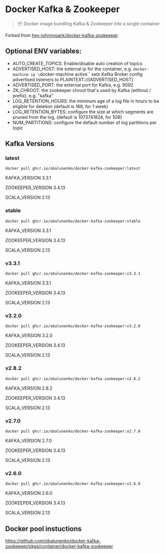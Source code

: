 # Docker Kafka & Zookeeper

> 📦 Docker image bundling Kafka & Zookeeper into a single container

Forked from [hey-johnnypark/docker-kafka-zookeeper](https://github.com/hey-johnnypark/docker-kafka-zookeeper).

## Optional ENV variables:
 * AUTO_CREATE_TOPICS: Enable/disable auto creation of topics
 * ADVERTISED_HOST: the external ip for the container, e.g. `docker-machine ip \`docker-machine active\`` sets Kafka Broker config advertised.listeners to PLAINTEXT://[ADVERTISED_HOST]
 * ADVERTISED_PORT: the external port for Kafka, e.g. 9092
 * ZK_CHROOT: the zookeeper chroot that's used by Kafka (without / prefix), e.g. "kafka"
 * LOG_RETENTION_HOURS: the minimum age of a log file in hours to be eligible for deletion (default is 168, for 1 week)
 * LOG_RETENTION_BYTES: configure the size at which segments are pruned from the log, (default is 1073741824, for 1GB)
 * NUM_PARTITIONS: configure the default number of log partitions per topic

## Kafka Versions

### latest

`docker pull ghcr.io/obalunenko/docker-kafka-zookeeper:latest`

KAFKA_VERSION 3.3.1

ZOOKEEPER_VERSION 3.4.13

SCALA_VERSION 2.13

### stable

`docker pull ghcr.io/obalunenko/docker-kafka-zookeeper:stable`

KAFKA_VERSION 3.3.1

ZOOKEEPER_VERSION 3.4.13

SCALA_VERSION 2.13


### v3.3.1

`docker pull ghcr.io/obalunenko/docker-kafka-zookeeper:v3.3.1`

KAFKA_VERSION 3.3.1

ZOOKEEPER_VERSION 3.4.13

SCALA_VERSION 2.13

### v3.2.0

`docker pull ghcr.io/obalunenko/docker-kafka-zookeeper:v3.2.0`

KAFKA_VERSION 3.2.0

ZOOKEEPER_VERSION 3.4.13

SCALA_VERSION 2.13


### v2.8.2

`docker pull ghcr.io/obalunenko/docker-kafka-zookeeper:v2.8.2`

KAFKA_VERSION 2.8.2

ZOOKEEPER_VERSION 3.4.13

SCALA_VERSION 2.13


### v2.7.0

`docker pull ghcr.io/obalunenko/docker-kafka-zookeeper:v2.7.0`

KAFKA_VERSION 2.7.0

ZOOKEEPER_VERSION 3.4.13

SCALA_VERSION 2.13


### v2.6.0

`docker pull ghcr.io/obalunenko/docker-kafka-zookeeper:v2.6.0`

KAFKA_VERSION 2.6.0

ZOOKEEPER_VERSION 3.4.13

SCALA_VERSION 2.13


## Docker pool instuctions

https://github.com/obalunenko/docker-kafka-zookeeper/pkgs/container/docker-kafka-zookeeper
